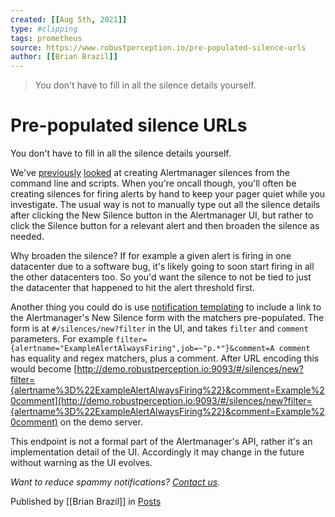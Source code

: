 ```yaml
---
created: [[Aug 5th, 2021]]
type: #clipping
tags: prometheus 
source: https://www.robustperception.io/pre-populated-silence-urls
author: [[Brian Brazil]] 
---
```

> You don't have to fill in all the silence details yourself.

# Pre-populated silence URLs


You don't have to fill in all the silence details yourself.

We've [previously](https://www.robustperception.io/pre-creating-alertmanager-silences) [looked](https://www.robustperception.io/creating-alertmanager-silences-from-python) at creating Alertmanager silences from the command line and scripts. When you're oncall though, you'll often be creating silences for firing alerts by hand to keep your pager quiet while you investigate. The usual way is not to manually type out all the silence details after clicking the New Silence button in the Alertmanager UI, but rather to click the Silence button for a relevant alert and then broaden the silence as needed.

Why broaden the silence? If for example a given alert is firing in one datacenter due to a software bug, it's likely going to soon start firing in all the other datacenters too. So you'd want the silence to not be tied to just the datacenter that happened to hit the alert threshold first.

Another thing you could do is use [notification templating](https://prometheus.io/docs/alerting/latest/notification_examples/) to include a link to the Alertmanager's New Silence form with the matchers pre-populated. The form is at `#/silences/new?filter` in the UI, and takes `filter` and `comment` parameters. For example `filter={alertname="ExampleAlertAlwaysFiring",job=~"p.*"}&comment=A comment` has equality and regex matchers, plus a comment. After URL encoding this would become [http://demo.robustperception.io:9093/#/silences/new?filter={alertname%3D%22ExampleAlertAlwaysFiring%22}&comment=Example%20comment](http://demo.robustperception.io:9093/#/silences/new?filter={alertname%3D%22ExampleAlertAlwaysFiring%22}&comment=Example%20comment) on the demo server.

This endpoint is not a formal part of the Alertmanager's API, rather it's an implementation detail of the UI. Accordingly it may change in the future without warning as the UI evolves.

_Want to reduce spammy notifications? [Contact us](mailto:prometheus@robustperception.io)._

Published by [[Brian Brazil]] in [Posts](https://www.robustperception.io/category/posts)